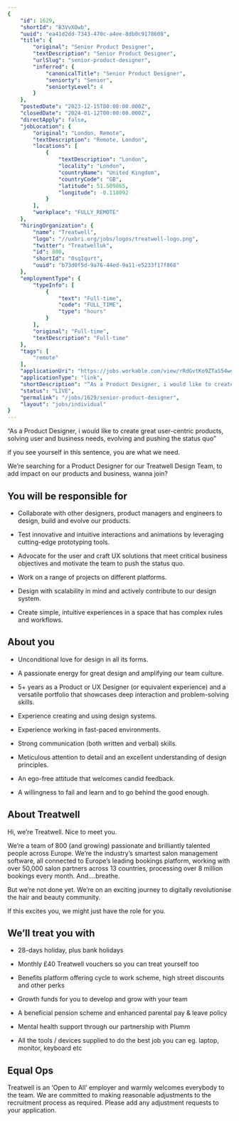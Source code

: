 ```yaml
---
{
	"id": 1629,
	"shortId": "B3VvXOwb",
	"uuid": "ea41d2dd-7343-470c-a4ee-8db0c9178608",
	"title": {
		"original": "Senior Product Designer",
		"textDescription": "Senior Product Designer",
		"urlSlug": "senior-product-designer",
		"inferred": {
			"canonicalTitle": "Senior Product Designer",
			"seniorty": "Senior",
			"seniortyLevel": 4
		}
	},
	"postedDate": "2023-12-15T00:00:00.000Z",
	"closedDate": "2024-01-12T00:00:00.000Z",
	"directApply": false,
	"jobLocation": {
		"original": "London, Remote",
		"textDescription": "Remote, London",
		"locations": [
			{
				"textDescription": "London",
				"locality": "London",
				"countryName": "United Kingdom",
				"countryCode": "GB",
				"latitude": 51.509865,
				"longitude": -0.118092
			}
		],
		"workplace": "FULLY_REMOTE"
	},
	"hiringOrganization": {
		"name": "Treatwell",
		"logo": "//uxbri.org/jobs/logos/treatwell-logo.png",
		"twitter": "Treatwelluk",
		"id": 800,
		"shortId": "0sqIqurt",
		"uuid": "b73d0f5d-9a76-44ed-9a11-e5233f17f868"
	},
	"employmentType": {
		"typeInfo": [
			{
				"text": "Full-time",
				"code": "FULL_TIME",
				"type": "hours"
			}
		],
		"original": "Full-time",
		"textDescription": "Full-time"
	},
	"tags": [
		"remote"
	],
	"applicationUri": "https://jobs.workable.com/view/rRdGvtKo9ZTaS54wq7VKkb/remote-senior-product-designer-in-london-at-treatwell",
	"applicationType": "link",
	"shortDescription": "“As a Product Designer, i would like to create great user-centric- products, solving user and business needs, evolving and pushing the status quo” if you see yourself in this sentence, you are what",
	"status": "LIVE",
	"permalink": "/jobs/1629/senior-product-designer",
	"layout": "jobs/individual"
}
---
```

<p>“As a Product Designer, i would like to create great user-centric products, solving user and business needs, evolving and pushing the status quo”&nbsp;</p><p>if you see yourself in this sentence, you are what we need.</p><p>We’re searching for a Product Designer for our Treatwell Design Team, to add impact on our products and business, wanna join?</p><h2>You will be responsible for</h2><ul><li><p>Collaborate with other designers, product managers and engineers to design, build and evolve our products.</p></li></ul><ul><li><p>Test innovative and intuitive interactions and animations by leveraging cutting-edge prototyping tools.</p></li><li><p>Advocate for the user and craft UX solutions that meet critical business objectives and motivate the team to push the status quo.</p></li><li><p>Work on a range of projects on different platforms.</p></li><li><p>Design with scalability in mind and actively contribute to our design system.</p></li><li><p>Create simple, intuitive experiences in a space that has complex rules and workflows.</p></li></ul><h2>About you</h2><ul><li><p>Unconditional love for design in all its forms.</p></li><li><p>A passionate energy for great design and amplifying our team culture.</p></li><li><p>5+ years as a Product or UX Designer (or equivalent experience) and a versatile portfolio that showcases deep interaction and problem-solving skills.</p></li><li><p>Experience creating and using design systems.</p></li><li><p>Experience working in fast-paced environments.</p></li><li><p>Strong communication (both written and verbal) skills.</p></li><li><p>Meticulous attention to detail and an excellent understanding of design principles.</p></li><li><p>An ego-free attitude that welcomes candid feedback.</p></li><li><p>A willingness to fail and learn and to go behind the good enough.</p></li></ul><h2>About Treatwell</h2><p>Hi, we’re Treatwell. Nice to meet you.</p><p>We’re a team of 800 (and growing) passionate and brilliantly talented people across Europe. We’re the industry’s smartest salon management software, all connected to Europe’s leading bookings platform, working with over 50,000 salon partners across 13 countries, processing over 8 million bookings every month. And….breathe.</p><p>But we’re not done yet. We’re on an exciting journey to digitally revolutionise the hair and beauty community.</p><p>If this excites you, we might just have the role for you.</p><h2>We’ll treat you with</h2><ul><li><p>28-days holiday, plus bank holidays</p></li><li><p>Monthly £40 Treatwell vouchers so you can treat yourself too</p></li><li><p>Benefits platform offering cycle to work scheme, high street discounts and other perks</p></li><li><p>Growth funds for you to develop and grow with your team</p></li><li><p>A beneficial pension scheme and enhanced parental pay &amp; leave policy</p></li><li><p>Mental health support through our partnership with Plumm</p></li><li><p>All the tools / devices supplied to do the best job you can eg. laptop, monitor, keyboard etc</p></li></ul><h2>Equal Ops</h2><p>Treatwell is an ‘Open to All’ employer and warmly welcomes everybody to the team. We are committed to making reasonable adjustments to the recruitment process as required. Please add any adjustment requests to your application.</p>
